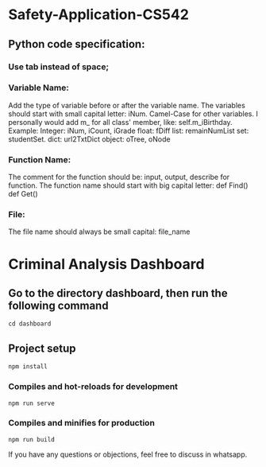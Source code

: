 # Safety-Application-CS542

## Python code specification:

### Use tab instead of space;

### Variable Name:
Add the type of variable before or after the variable name.
The variables should start with small capital letter: iNum.
Camel-Case for other variables.
I personally would add m_ for all class' member, like: self.m_iBirthday. 
Example:
Integer:   iNum, iCount, iGrade
float: fDiff
list: remainNumList
set: studentSet.
dict: url2TxtDict
object: oTree, oNode

### Function Name:
The comment for the function should be: input, output, describe for function.
The function name should start with big capital letter: 
def Find()
def Get()

### File:
The file name should always be small capital: file_name


# Criminal Analysis Dashboard

## Go to the directory dashboard, then run the following command
```
cd dashboard
```

## Project setup
```
npm install
```

### Compiles and hot-reloads for development
```
npm run serve
```

### Compiles and minifies for production
```
npm run build
```

If you have any questions or objections, feel free to discuss in whatsapp.
